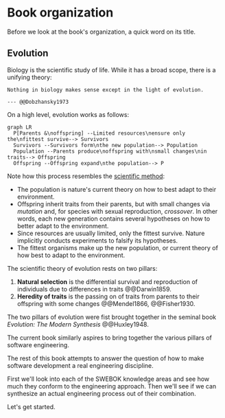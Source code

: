 # Book organization

Before we look at the book's organization, a quick word on its title.


## Evolution

Biology is the scientific study of life.
While it has a broad scope, there is a unifying theory:

```admonish info "Quote"
Nothing in biology makes sense except in the light of evolution.

--- @@Dobzhansky1973
```

On a high level, evolution works as follows:

```mermaid
graph LR
  P[Parents &\noffspring] --Limited resources\nensure only the\nfittest survive--> Survivors
  Survivors --Survivors form\nthe new population--> Population
  Population --Parents produce\noffspring with\nsmall changes\nin traits--> Offspring
  Offspring --Offspring expand\nthe population--> P
```

Note how this process resembles the [scientific method](engineering.md#science):

- The population is nature's current theory on how to best adapt to their environment.
- Offspring inherit traits from their parents, but with small changes via _mutation_ and, for species with
  sexual reproduction, _crossover_.
  In other words, each new generation contains several hypotheses on how to better adapt to the environment.
- Since resources are usually limited, only the fittest survive.
  Nature implicitly conducts experiments to falsify its hypotheses.
- The fittest organisms make up the new population, or current theory of how best to adapt to the environment.

The scientific theory of evolution rests on two pillars:

1. **Natural selection** is the differential survival and reproduction of individuals due to differences in traits
  @@Darwin1859.
2. **Heredity of traits** is the passing on of traits from parents to their offspring with some changes @@Mendel1866,
  @@Fisher1930.

The two pillars of evolution were fist brought together in the seminal book _Evolution: The Modern Synthesis_
@@Huxley1948.

The current book similarly aspires to bring together the various pillars of software engineering.

The rest of this book attempts to answer the question of how to make software development a real engineering discipline.

First we'll look into each of the SWEBOK knowledge areas and see how much they conform to the engineering approach.
Then we'll see if we can synthesize an actual engineering process out of their combination.

Let's get started.
